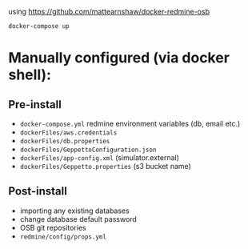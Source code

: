 using https://github.com/mattearnshaw/docker-redmine-osb

`docker-compose up`

# Manually configured (via docker shell):
## Pre-install
* `docker-compose.yml` redmine environment variables (db, email etc.)
* `dockerFiles/aws.credentials`
* `dockerFiles/db.properties`
* `dockerFiles/GeppettoConfiguration.json`
* `dockerFiles/app-config.xml` (simulator.external)
* `dockerFiles/Geppetto.properties` (s3 bucket name)

## Post-install
* importing any existing databases
* change database default password
* OSB git repositories
* `redmine/config/props.yml`
